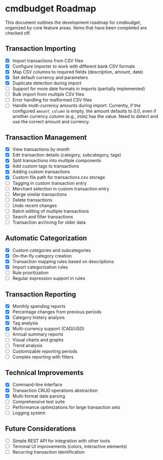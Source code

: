 # cmdbudget Roadmap

This document outlines the development roadmap for cmdbudget, organized by core feature areas. Items that have been completed are checked off.

## Transaction Importing

- [x] Import transactions from CSV files
- [x] Configure importer to work with different bank CSV formats
- [x] Map CSV columns to required fields (description, amount, date)
- [x] Set default currency and parameters
- [x] Duplicate detection during import
- [ ] Support for more date formats in imports (partially implemented)
- [ ] Bulk import from multiple CSV files
- [ ] Error handling for malformed CSV files
- [ ] Handle multi-currency amounts during import: Currently, if the configured `amount_column` is empty, the amount defaults to 0.0, even if another currency column (e.g., `USD$`) has the value. Need to detect and use the correct amount and currency.

## Transaction Management

- [x] View transactions by month
- [x] Edit transaction details (category, subcategory, tags)
- [x] Split transactions into multiple components
- [x] Add custom tags to transactions
- [x] Adding custom transactions
- [x] Custom file path for transactions.csv storage
- [ ] Tagging in custom transaction entry
- [ ] Merchant selection in custom transaction entry
- [ ] Merge similar transactions
- [ ] Delete transactions
- [ ] Undo recent changes
- [ ] Batch editing of multiple transactions
- [ ] Search and filter transactions
- [ ] Transaction archiving for older data

## Automatic Categorization

- [x] Custom categories and subcategories
- [x] On-the-fly category creation
- [x] Transaction mapping rules based on descriptions
- [x] Import categorization rules
- [ ] Rule prioritization
- [ ] Regular expression support in rules

## Transaction Reporting

- [x] Monthly spending reports
- [x] Percentage changes from previous periods
- [x] Category history analysis
- [x] Tag analysis
- [x] Multi-currency support (CAD/USD)
- [ ] Annual summary reports
- [ ] Visual charts and graphs
- [ ] Trend analysis
- [ ] Customizable reporting periods
- [ ] Complex reporting with filters

## Technical Improvements

- [x] Command-line interface
- [x] Transaction CRUD operations abstraction
- [x] Multi-format date parsing
- [ ] Comprehensive test suite
- [ ] Performance optimizations for large transaction sets
- [ ] Logging system

## Future Considerations

- [ ] Simple REST API for integration with other tools
- [ ] Terminal UI improvements (colors, interactive elements)
- [ ] Recurring transaction identification
